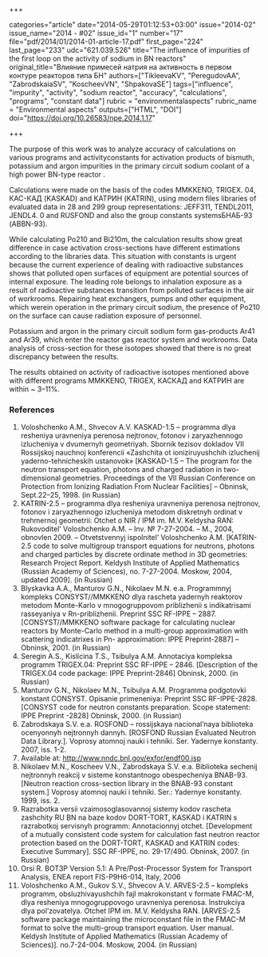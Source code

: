 +++

categories="article"
date="2014-05-29T01:12:53+03:00"
issue="2014-02"
issue_name="2014 - #02"
issue_id="1"
number="17"
file="pdf/2014/01/2014-01-article-17.pdf"
first_page="224"
last_page="233"
udc="621.039.526"
title="The influence of impurities of the first loop on the activity of sodium in BN reactors"
original_title="Влияние примесей натрия на активность в первом контуре реакторов типа БН"
authors=["TikleevaKV", "PeregudovAA", "ZabrodskaiaSV", "KoscheevVN", "ShpakovaSE"]
tags=["influence", "impurity", "activity", "sodium reactor", "accuracy", "calculations", "programs", "constant data"]
rubric = "environmentalaspects"
rubric_name = "Environmental aspects"
outputs=["HTML", "DOI"]
doi="https://doi.org/10.26583/npe.2014.1.17"

+++

The purpose of this work was to analyze accuracy of calculations on various programs and activityconstants for activation products of bismuth, potassium and argon impurities in the primary circuit sodium coolant of a high power BN-type reactor .

Calculations were made on the basis of the codes MMKKENO, TRIGEX. 04, КАС-КАД (KASKAD) and КАТРИН (KATRIN), using modern files libraries of evaluated data in 28 and 299 group representations: JEFF311, TENDL2011, JENDL4. 0 and RUSFOND and also the group constants systemsБНАБ-93 (ABBN-93).

While calculating Po210 and Bi210m, the calculation results show great difference in case activation cross-sections have different estimations according to the libraries data. This situation with constants is urgent because the current experience of dealing with radioactive substances shows that polluted open surfaces of equipment are potential sources of internal exposure. The leading role belongs to inhalation exposure as a result of radioactive substances transition from polluted surfaces in the air of workrooms. Repairing heat exchangers, pumps and other equipment, which werein operation in the primary circuit sodium, the presence of Po210 on the surface can cause radiation exposure of personnel.

Potassium and argon in the primary circuit sodium form gas-products Ar41 and Ar39, which enter the reactor gas reactor system and workrooms. Data analysis of cross-section for these isotopes showed that there is no great discrepancy between the results.

The results obtained on activity of radioactive isotopes mentioned above with different programs MMKKENO, TRIGEX, КАСКАД and КАТРИН are within ~ 3–11%.

### References

1. Voloshchenko A.M., Shvecov A.V. KASKAD-1.5 – programma dlya resheniya uravneniya perenosa nejtronov, fotonov i zaryazhennogo izlucheniya v dvumernyh geometriyah. Sbornik tezisov dokladov VII Rossijskoj nauchnoj konferencii «Zashchita ot ioniziruyushchih izluchenij yaderno-tehnicheskih ustanovok» [KASKAD-1.5 – The program for the neutron transport equation, photons and charged radiation in two-dimensional geometries. Proceedings of the VII Russian Conference on Protection from Ionizing Radiation From Nuclear Facilities] – Obninsk, Sept.22–25, 1998. (in Russian)
2. KATRIN-2.5 – programma dlya resheniya uravneniya perenosa nejtronov, fotonov i zaryazhennogo izlucheniya metodom diskretnyh ordinat v trehmernoj geometrii: Otchet o NIR / IPM im. M.V. Keldysha RAN: Rukovoditel’ Voloshchenko A.M. – Inv. № 7-27-2004. – M., 2004, obnovlen 2009. – Otvetstvennyj ispolnitel’ Voloshchenko A.M. [KATRIN-2.5 code to solve multigroup transport equations for neutrons, photons and charged particles by discrete ordinate method in 3D geometries: Research Project Report. Keldysh Institute of Applied Mathematics (Russian Academy of Sciences), no. 7-27-2004. Мoskow, 2004, updated 2009]. (in Russian)
3. Blyskavka A.A., Manturov G.N., Nikolaev M.N. e.a. Programmnyj kompleks CONSYST//MMKKENO dlya rascheta yadernyh reaktorov metodom Monte-Karlo v mnogogruppovom priblizhenii s indikatrisami rasseyaniya v Rn-priblizhenii. Preprint SSC RF-IPPE – 2887. [CONSYST//MMKKENO software package for calculating nuclear reactors by Monte-Carlo method in a multi-group approximation with scattering indicatrixes in Рn- approximation: IPPE Preprint-2887] – Obninsk, 2001. (in Russian)
4. Seregin A.S., Kislicina T.S., Tsibulya A.M. Annotaciya kompleksa programm TRIGEX.04: Preprint SSC RF-IPPE – 2846. [Description of the TRIGEX.04 code package: IPPE Preprint-2846] Obninsk, 2000. (in Russian)
5. Manturov G.N., Nikolaev M.N., Tsibulya A.M. Programma podgotovki konstant CONSYST. Opisanie primeneniya: Preprint SSC RF-IPPE-2828. [CONSYST code for neutron constants preparation. Scope statement: IPPE Preprint -2828] Obninsk, 2000. (in Russian)
6. Zabrodskaya S.V. e.a. ROSFOND – rossijskaya nacional’naya biblioteka ocenyonnyh nejtronnyh dannyh. [ROSFOND Russian Evaluated Neutron Data Library.]. Voprosy atomnoj nauki i tehniki. Ser. Yadernye konstanty. 2007, iss. 1-2.
7. Available at: http://www.nndc.bnl.gov/exfor/endf00.jsp
8. Nikolaev M.N., Koscheev V.N., Zabrodskaya S.V. e.a. Biblioteka sechenij nejtronnyh reakcij v sisteme konstantnogo obespecheniya BNAB-93. [Neutron reaction cross-section library in the BNAB-93 constant system.] Voprosy atomnoj nauki i tehniki. Ser.: Yadernye konstanty. 1999, iss. 2.
9. Razrabotka versii vzaimosoglasovannoj sistemy kodov rascheta zashchity RU BN na baze kodov DORT-TORT, KASKAD i KATRIN s razrabotkoj servisnyh programm: Annotacionnyj otchet. [Development of a mutually consistent code system for calculation fast neutron reactor protection based on the DORT-TORT, KASKAD and KATRIN codes: Executive Summary]. SSC RF-IPPE, no. 29-17/490. Obninsk, 2007. (in Russian)
10. Orsi R. BOT3P Version 5.1: A Pre/Post-Processor System for Transport Analysis, ENEA report FIS-P9H6-014, Italy, 2006
11. Voloshchenko A.M., Gukov S.V., Shvecov A.V. ARVES-2.5 – kompleks programm, obsluzhivayushchih fajl makrokonstant v formate FMAC-M, dlya resheniya mnogogruppovogo uravneniya perenosa. Instrukciya dlya pol’zovatelya. Otchet IPM im. M.V. Keldysha RAN. [ARVES-2.5 software package maintaining the microconstant file in the FMAC-M format to solve the multi-group transport equation. User manual. Keldysh Institute of Applied Mathematics (Russian Academy of Sciences)]. no.7-24-004. Moskow, 2004. (in Russian)